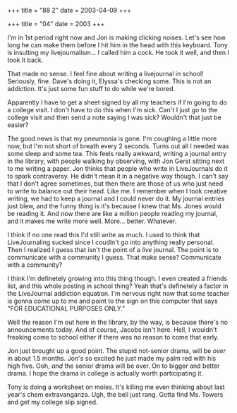 +++
title = "88 2"
date = 2003-04-09
+++

+++
title = "04"
date = 2003
+++

I'm in 1st period right now and Jon is making clicking noises. Let's see how long he can make them before I hit him in the head with this keyboard. Tony is insulting my livejournalism&#8230; I called him a cock. He took it well, and then I took it back.

That made no sense. I feel fine about writing a livejournal in school! Seriously, fine. Dave's doing it, Elyssa's checking some. This is not an addiction. It's just some fun stuff to do while we're bored.

Apparently I have to get a sheet signed by all my teachers if I'm going to do a college visit. I don't have to do this when I'm sick. Can't I just go to the college visit and then send a note saying I was sick? Wouldn't that just be easier?

The good news is that my pneumonia is gone. I'm coughing a little more now, but I'm not short of breath every 2 seconds. Turns out all I needed was some sleep and some tea. This feels really awkward, writing a journal entry in the library, with people walking by observing, with Jon Gerst sitting next to me writing a paper. Jon thinks that people who write in LiveJournals do it to spark contraversy. He didn't mean it in a negative way though. I can't say that I don't agree sometimes, but then there are those of us who just need to write to balance out their head. Like me. I remember when I took creative writing, we had to keep a journal and I could never do it. My journal entries just blew, and the funny thing is it's because I knew that Ms. Jones would be reading it. And now there are like a million people reading my journal, and it makes me write more well. More&#8230; better. Whatever.

I think if no one read this I'd still write as much. I used to think that LiveJournaling sucked since I coudln't go into anything really personal. Then I realized I guess that isn't the point of a _live_ journal. The point is to communicate with a community I guess. That make sense? Communicate with a community?

I think I'm definetely growing into this thing though. I even created a friends list, and this whole posting in school thing? Yeah that's definetely a factor in the LiveJournal addiction equation. I'm nervous right now that some teacher is gonna come up to me and point to the sign on this computer that says "FOR EDUCATIONAL PURPOSES ONLY."

Well the reason I'm out here in the library, by the way, is because there's no announcements today. And of course, Jacobs isn't here. Hell, I wouldn't freaking come to school either if there was no reason to come that early.

Jon just brought up a good point. The stupid not-senior drama, will be _over_ in about 1.5 months. Jon's so excited he just made my palm red with his high five. Ooh, _and_ the senior drama will be over. On to bigger and better drama. I hope the drama in college is actually worth participating it.

Tony is doing a worksheet on moles. It's killing me even thinking about last year's chem extravanganza. Ugh, the bell just rang. Gotta find Ms. Towers and get my college slip signed.